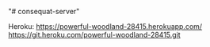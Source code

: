 "# consequat-server"

Heroku:
https://powerful-woodland-28415.herokuapp.com/
https://git.heroku.com/powerful-woodland-28415.git
